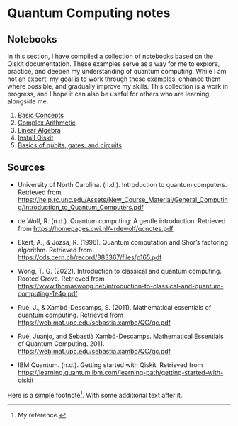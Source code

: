 # Quantum Computing notes




## Notebooks
In this section, I have compiled a collection of notebooks based on the Qiskit documentation. These examples serve as a way for me to explore, practice, and deepen my understanding of quantum computing. While I am not an expert, my goal is to work through these examples, enhance them where possible, and gradually improve my skills. This collection is a work in progress, and I hope it can also be useful for others who are learning alongside me.

1. [Basic Concepts](doc/basic_concepts.md)    
2. [Complex Arithmetic](notebook/complex_arithmetic.ipynb) 
3. [Linear Algebra](notebooks/linear_algebra.ipynb)
4. [Install Qiskit](doc/install_qiskit.md)  
5. [Basics of qubits, gates, and circuits](notebooks/01_notebook.ipynb)




## Sources

- University of North Carolina. (n.d.). Introduction to quantum computers. Retrieved from https://help.rc.unc.edu/Assets/New_Course_Material/General_Computing/Introduction_to_Quantum_Computers.pdf
- de Wolf, R. (n.d.). Quantum computing: A gentle introduction. Retrieved from https://homepages.cwi.nl/~rdewolf/qcnotes.pdf
- Ekert, A., & Jozsa, R. (1996). Quantum computation and Shor’s factoring algorithm. Retrieved from https://cds.cern.ch/record/383367/files/p165.pdf
- Wong, T. G. (2022). Introduction to classical and quantum computing. Rooted Grove. Retrieved from https://www.thomaswong.net/introduction-to-classical-and-quantum-computing-1e4p.pdf
- Rué, J., & Xambó-Descamps, S. (2011). Mathematical essentials of quantum computing. Retrieved from https://web.mat.upc.edu/sebastia.xambo/QC/qc.pdf
- Rué, Juanjo, and Sebastià Xambó-Descamps. Mathematical Essentials of Quantum Computing. 2011. https://web.mat.upc.edu/sebastia.xambo/QC/qc.pdf



- IBM Quantum. (n.d.). Getting started with Qiskit. Retrieved from https://learning.quantum.ibm.com/learning-path/getting-started-with-qiskit



Here is a simple footnote[^1]. With some additional text after it.

[^1]: My reference.